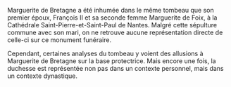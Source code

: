 Marguerite de Bretagne a été inhumée dans le même tombeau que son premier époux, François II et sa seconde femme Marguerite de Foix, à la Cathédrale Saint-Pierre-et-Saint-Paul de Nantes. Malgré cette sépulture commune avec son mari, on ne retrouve aucune représentation directe de celle-ci sur ce monument funéraire.

Cependant, certaines analyses du tombeau y voient des allusions à Marguerite de Bretagne sur la base protectrice. Mais encore une fois, la duchesse est représentée non pas dans un contexte personnel, mais dans un contexte dynastique.
